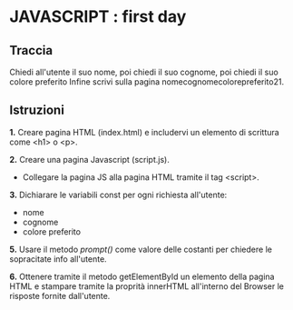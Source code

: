 
# JAVASCRIPT : first day

## Traccia
Chiedi all'utente il suo nome,
poi chiedi il suo cognome,
poi chiedi il suo colore preferito
Infine scrivi sulla pagina nomecognomecolorepreferito21.

## Istruzioni
**1.** Creare pagina HTML (index.html) e includervi un elemento di scrittura come &lt;h1&gt; o &lt;p&gt;.

**2.** Creare una pagina Javascript (script.js).      
  - Collegare la pagina JS  alla pagina HTML tramite il tag  &lt;script&gt;.

**3.** Dichiarare le variabili const per ogni richiesta all'utente:
- nome
- cognome
- colore preferito

**5.** Usare il metodo *prompt()* come valore delle costanti per chiedere le sopracitate info all'utente.

**6.** Ottenere tramite il metodo getElementById un elemento della pagina HTML e stampare tramite la proprità innerHTML all'interno del Browser le risposte fornite dall'utente.







